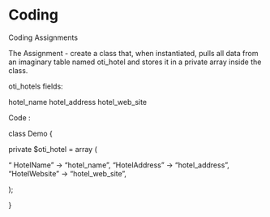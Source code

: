 # Coding
Coding Assignments

The Assignment - 
create a class that, when instantiated, pulls all data from an imaginary table named 
oti_hotel and stores it in a private array inside the class.

oti_hotels fields:

hotel_name
hotel_address
hotel_web_site



Code : 


class Demo {

 private $oti_hotel = array (

“ HotelName” -> “hotel_name”,
“HotelAddress” -> “hotel_address”,
“HotelWebsite” -> “hotel_web_site”,

 );

 }
